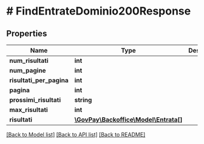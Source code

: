 # # FindEntrateDominio200Response

## Properties

Name | Type | Description | Notes
------------ | ------------- | ------------- | -------------
**num_risultati** | **int** |  | [optional]
**num_pagine** | **int** |  | [optional]
**risultati_per_pagina** | **int** |  | [optional]
**pagina** | **int** |  | [optional]
**prossimi_risultati** | **string** |  | [optional]
**max_risultati** | **int** |  | [optional]
**risultati** | [**\GovPay\Backoffice\Model\Entrata[]**](Entrata.md) |  |

[[Back to Model list]](../../README.md#models) [[Back to API list]](../../README.md#endpoints) [[Back to README]](../../README.md)
